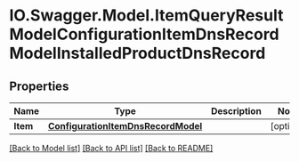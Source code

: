 # IO.Swagger.Model.ItemQueryResultModelConfigurationItemDnsRecordModelInstalledProductDnsRecord
## Properties

Name | Type | Description | Notes
------------ | ------------- | ------------- | -------------
**Item** | [**ConfigurationItemDnsRecordModel**](ConfigurationItemDnsRecordModel.md) |  | [optional] 

[[Back to Model list]](../README.md#documentation-for-models) [[Back to API list]](../README.md#documentation-for-api-endpoints) [[Back to README]](../README.md)

